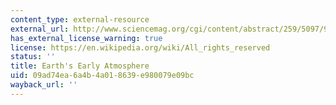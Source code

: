 ```yaml
---
content_type: external-resource
external_url: http://www.sciencemag.org/cgi/content/abstract/259/5097/920
has_external_license_warning: true
license: https://en.wikipedia.org/wiki/All_rights_reserved
status: ''
title: Earth's Early Atmosphere
uid: 09ad74ea-6a4b-4a01-8639-e980079e09bc
wayback_url: ''
---
```

